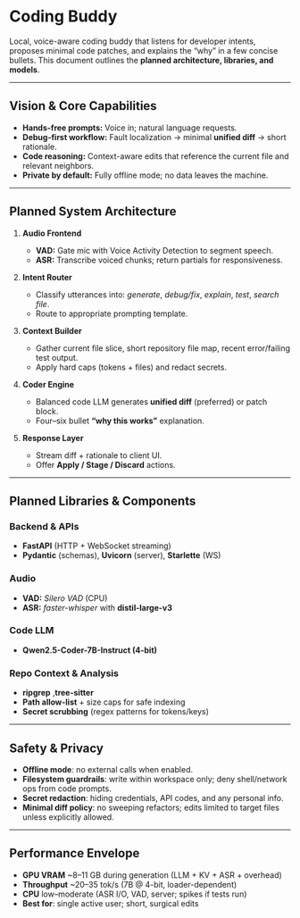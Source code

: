 # Coding Buddy 

Local, voice-aware coding buddy that listens for developer intents, proposes minimal code patches, and explains the “why” in a few concise bullets. This document outlines the **planned architecture, libraries, and models**.

---

## Vision & Core Capabilities
- **Hands-free prompts:** Voice in; natural language requests.
- **Debug-first workflow:** Fault localization → minimal **unified diff** → short rationale.
- **Code reasoning:** Context-aware edits that reference the current file and relevant neighbors.
- **Private by default:** Fully offline mode; no data leaves the machine.

---

## Planned System Architecture
1. **Audio Frontend**
   - **VAD:** Gate mic with Voice Activity Detection to segment speech.
   - **ASR:** Transcribe voiced chunks; return partials for responsiveness.

2. **Intent Router**
   - Classify utterances into: *generate*, *debug/fix*, *explain*, *test*, *search file*.
   - Route to appropriate prompting template.

3. **Context Builder**
   - Gather current file slice, short repository file map, recent error/failing test output.
   - Apply hard caps (tokens + files) and redact secrets.

4. **Coder Engine**
   - Balanced code LLM generates **unified diff** (preferred) or patch block.
   - Four–six bullet **“why this works”** explanation.

6. **Response Layer**
   - Stream diff + rationale to client UI.
   - Offer **Apply / Stage / Discard** actions.

---

## Planned Libraries & Components

### Backend & APIs
- **FastAPI** (HTTP + WebSocket streaming)
- **Pydantic** (schemas), **Uvicorn** (server), **Starlette** (WS)

### Audio
- **VAD:** *Silero VAD* (CPU)
- **ASR:** *faster-whisper* with **distil-large-v3** 

### Code LLM 
- **Qwen2.5-Coder-7B-Instruct (4-bit)**  

### Repo Context & Analysis
- **ripgrep** ,**tree-sitter** 
- **Path allow-list** + size caps for safe indexing
- **Secret scrubbing** (regex patterns for tokens/keys)

---

## Safety & Privacy 
- **Offline mode**: no external calls when enabled.
- **Filesystem guardrails**: write within workspace only; deny shell/network ops from code prompts.
- **Secret redaction**: hiding credentials, API codes, and any personal info.
- **Minimal diff policy**: no sweeping refactors; edits limited to target files unless explicitly allowed.

---

## Performance Envelope 
- **GPU VRAM** ~8–11 GB during generation (LLM + KV + ASR + overhead)
- **Throughput** ~20–35 tok/s (7B @ 4-bit, loader-dependent)
- **CPU** low–moderate (ASR I/O, VAD, server; spikes if tests run)
- **Best for**: single active user; short, surgical edits